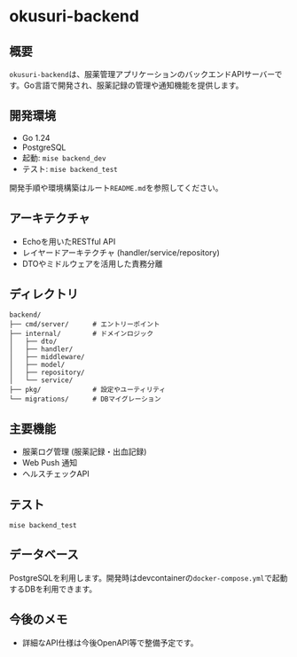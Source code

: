 # okusuri-backend

## 概要

`okusuri-backend`は、服薬管理アプリケーションのバックエンドAPIサーバーです。Go言語で開発され、服薬記録の管理や通知機能を提供します。

## 開発環境

- Go 1.24
- PostgreSQL
- 起動: `mise backend_dev`
- テスト: `mise backend_test`

開発手順や環境構築はルート`README.md`を参照してください。

## アーキテクチャ

- Echoを用いたRESTful API
- レイヤードアーキテクチャ (handler/service/repository)
- DTOやミドルウェアを活用した責務分離

## ディレクトリ

```
backend/
├── cmd/server/      # エントリーポイント
├── internal/        # ドメインロジック
│   ├── dto/
│   ├── handler/
│   ├── middleware/
│   ├── model/
│   ├── repository/
│   └── service/
├── pkg/             # 設定やユーティリティ
└── migrations/      # DBマイグレーション
```

## 主要機能

- 服薬ログ管理 (服薬記録・出血記録)
- Web Push 通知
- ヘルスチェックAPI

## テスト

```
mise backend_test
```

## データベース

PostgreSQLを利用します。開発時はdevcontainerの`docker-compose.yml`で起動するDBを利用できます。

## 今後のメモ

- 詳細なAPI仕様は今後OpenAPI等で整備予定です。
